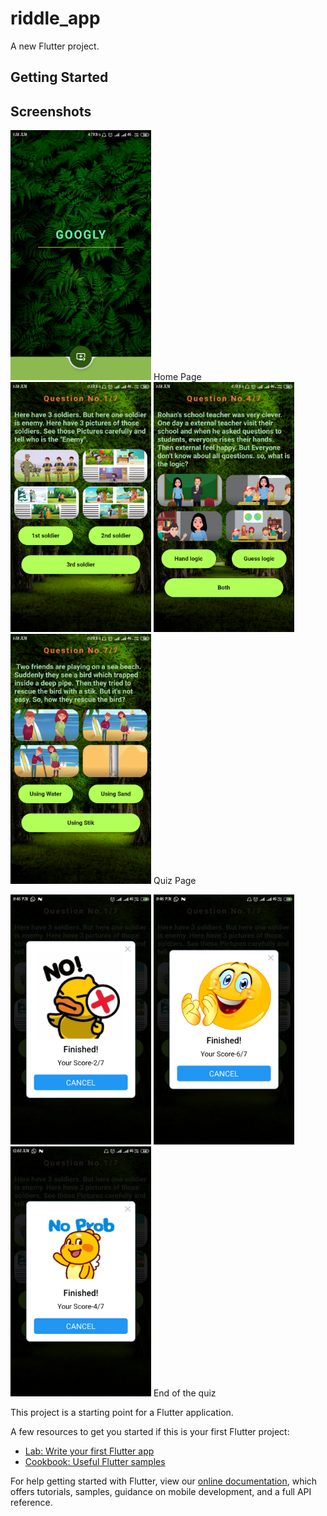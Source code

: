 # riddle_app

A new Flutter project.

## Getting Started

## Screenshots
<!--<img height="300px" src="quiz1.mkv"> --> 
<img height="400px" src="quiz2.png"> 
Home Page
<img height="400px" src="quiz3.png"> <img height="400px" src="quiz4.png"> <img height="400px" src="quiz5.png"> 
Quiz Page

<img height="400px" src="quiz6.png"> <img height="400px" src="quiz7.png"> <img height="400px" src="quiz8.png">
End of the quiz

This project is a starting point for a Flutter application.

A few resources to get you started if this is your first Flutter project:

- [Lab: Write your first Flutter app](https://flutter.dev/docs/get-started/codelab)
- [Cookbook: Useful Flutter samples](https://flutter.dev/docs/cookbook)

For help getting started with Flutter, view our
[online documentation](https://flutter.dev/docs), which offers tutorials,
samples, guidance on mobile development, and a full API reference.
